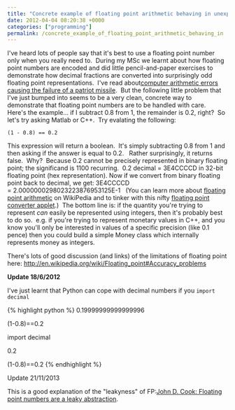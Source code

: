 ```yaml
---
title: "Concrete example of floating point arithmetic behaving in unexpected ways"
date: 2012-04-04 08:20:38 +0000
categories: ["programming"]
permalink: /concrete_example_of_floating_point_arithmetic_behaving_in
---
```

I've heard lots of people say that it's best to use a floating point
number only when you really need to.  During my MSc we learnt about how
floating point numbers are encoded and did little pencil-and-paper
exercises to demonstrate how decimal fractions are converted into
surprisingly odd floating point representations.  I've read
about[computer arithmetic errors causing the failure of a patriot
missile](http://www.ima.umn.edu/~arnold/455.f96/disasters.html).  But
the following little problem that I've just bumped into seems to be a
very clean, concrete way to demonstrate that floating point numbers are
to be handled with care.   Here's the example... if I subtract 0.8 from
1, the remainder is 0.2, right?  So let's try asking Matlab or C++.  Try
evalating the following:

`(1 - 0.8) == 0.2`

This expression will return a boolean.  It's simply subtracting 0.8 from
1 and then asking if the answer is equal to 0.2.   Rather surprisingly,
it returns false.  Why?  Because 0.2 cannot be precisely represented in
binary floating point; the significand is 1100 recurring.  0.2 decimal =
3E4CCCCD in 32-bit floating point (hex representation). Now if we
convert from binary floating point back to decimal, we get: 3E4CCCCD
= 2.0000000298023223876953125E-1   (You can learn more about [floating
point
arithmetic](http://en.wikipedia.org/wiki/Floating_point#Floating-point_arithmetic_operations) on
WikiPedia and to tinker with this nifty [floating point converter
applet](http://www.h-schmidt.net/FloatApplet/IEEE754.html).)  The bottom
line is: if the quantity you're trying to represent *can* easily be
represented using integers, then it's probably best to do so.  e.g. if
you're trying to represent monetary values in C++, and you know you'll
only be interested in values of a specific precision (like 0.1 pence)
then you could build a simple Money class which internally represents
money as integers.

There's lots of good discussion (and links) of the limitations of
floating point
here: <http://en.wikipedia.org/wiki/Floating_point#Accuracy_problems>

**Update 18/6/2012**

I've just learnt that Python can cope with decimal numbers if you `import decimal`

{% highlight python %}
0.19999999999999996

(1-0.8)==0.2

import decimal

0.2

(1-0.8)==0.2
{% endhighlight %}

Update 21/11/2013

This is a good explanation of the "leakyness" of FP:[John D. Cook:
Floating point numbers are a leaky
abstraction](http://www.johndcook.com/blog/2009/04/06/numbers-are-a-leaky-abstraction/).

<!--break-->

